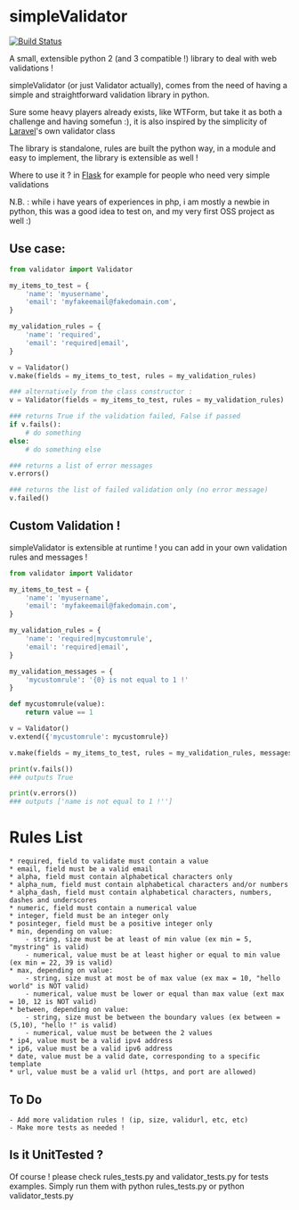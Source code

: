 simpleValidator
===============

[![Build Status](https://travis-ci.org/kyosuken/simpleValidator.png?branch=master)](https://travis-ci.org/kyosuken/simpleValidator)


A small, extensible python 2 (and 3 compatible !) library to deal with web validations !

simpleValidator (or just Validator actually), comes from the need of having a simple and straightforward validation library in python.

Sure some heavy players already exists, like WTForm, but take it as both a challenge and having somefun :), it is also inspired by the simplicity of [Laravel](https://github.com/laravel/laravel)'s own validator class

The library is standalone, rules are built the python way, in a module and easy to implement, the library is extensible as well !

Where to use it ? in [Flask](https://github.com/mitsuhiko/flask) for example for people who need very simple validations

N.B. : while i have years of experiences in php, i am mostly a newbie in python, this was a good idea to test on, and my very first OSS project as well :)

Use case:
---------

```python
from validator import Validator

my_items_to_test = {
    'name': 'myusername',
    'email': 'myfakeemail@fakedomain.com',
}

my_validation_rules = {
    'name': 'required',
    'email': 'required|email',
}

v = Validator()
v.make(fields = my_items_to_test, rules = my_validation_rules)

### alternatively from the class constructor :
v = Validator(fields = my_items_to_test, rules = my_validation_rules)

### returns True if the validation failed, False if passed
if v.fails():
    # do something
else: 
    # do something else

### returns a list of error messages
v.errors() 

### returns the list of failed validation only (no error message)
v.failed() 
```

Custom Validation !
-------------------

simpleValidator is extensible at runtime ! you can add in your own validation rules and messages !

```python
from validator import Validator

my_items_to_test = {
    'name': 'myusername',
    'email': 'myfakeemail@fakedomain.com',
}

my_validation_rules = {
    'name': 'required|mycustomrule',
    'email': 'required|email',
}

my_validation_messages = {
    'mycustomrule': '{0} is not equal to 1 !'
}

def mycustomrule(value):
    return value == 1

v = Validator()
v.extend({'mycustomrule': mycustomrule})

v.make(fields = my_items_to_test, rules = my_validation_rules, messages = my_validation_messages)

print(v.fails())
### outputs True

print(v.errors())
### outputs ['name is not equal to 1 !'']

```


Rules List
==========

    * required, field to validate must contain a value
    * email, field must be a valid email
    * alpha, field must contain alphabetical characters only
    * alpha_num, field must contain alphabetical characters and/or numbers
    * alpha_dash, field must contain alphabetical characters, numbers, dashes and underscores
    * numeric, field must contain a numerical value
    * integer, field must be an integer only
    * posinteger, field must be a positive integer only
    * min, depending on value:
        - string, size must be at least of min value (ex min = 5, "mystring" is valid)
        - numerical, value must be at least higher or equal to min value (ex min = 22, 39 is valid)
    * max, depending on value:
        - string, size must at most be of max value (ex max = 10, "hello world" is NOT valid)
        - numerical, value must be lower or equal than max value (ext max = 10, 12 is NOT valid)
    * between, depending on value:
        - string, size must be between the boundary values (ex between = (5,10), "hello !" is valid)
        - numerical, value must be between the 2 values 
    * ip4, value must be a valid ipv4 address
    * ip6, value must be a valid ipv6 address
    * date, value must be a valid date, corresponding to a specific template
    * url, value must be a valid url (https, and port are allowed)


To Do
-----

    - Add more validation rules ! (ip, size, validurl, etc, etc)
    - Make more tests as needed !




Is it UnitTested ?
------------------

Of course ! please check rules_tests.py and validator_tests.py for tests examples. Simply run them with python rules_tests.py or python validator_tests.py